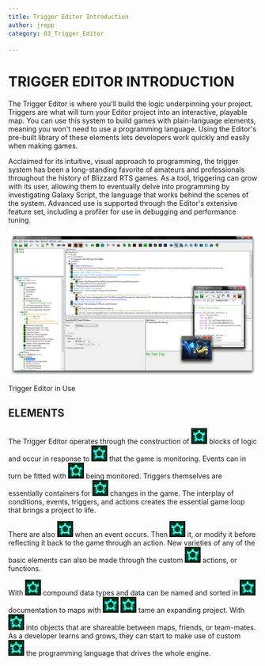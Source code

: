 ```yaml
---
title: Trigger Editor Introduction
author: jrepp
category: 03_Trigger_Editor

---
```

TRIGGER EDITOR INTRODUCTION
===========================

The Trigger Editor is where you'll build the logic underpinning your
project. Triggers are what will turn your Editor project into an
interactive, playable map. You can use this system to build games with
plain-language elements, meaning you won't need to use a programming
language. Using the Editor's pre-built library of these elements lets
developers work quickly and easily when making games.

Acclaimed for its intuitive, visual approach to programming, the trigger
system has been a long-standing favorite of amateurs and professionals
throughout the history of Blizzard RTS games. As a tool, triggering can
grow with its user, allowing them to eventually delve into programming
by investigating Galaxy Script, the language that works behind the
scenes of the system. Advanced use is supported through the Editor's
extensive feature set, including a profiler for use in debugging and
performance tuning.

![Image](./032_Trigger_Editor_Introduction/image1.png)

Trigger Editor in Use

ELEMENTS
--------

The Trigger Editor operates through the construction of
![Image](./032_Trigger_Editor_Introduction/image14.png) blocks of logic
and occur in response to
![Image](./032_Trigger_Editor_Introduction/image14.png) that the game is
monitoring. Events can in turn be fitted with
![Image](./032_Trigger_Editor_Introduction/image14.png) being monitored.
Triggers themselves are essentially containers for
![Image](./032_Trigger_Editor_Introduction/image14.png) changes in the
game. The interplay of conditions, events, triggers, and actions creates
the essential game loop that brings a project to life.

There are also ![Image](./032_Trigger_Editor_Introduction/image14.png)
when an event occurs. Then
![Image](./032_Trigger_Editor_Introduction/image14.png) it, or modify it
before reflecting it back to the game through an action. New varieties
of any of the basic elements can also be made through the custom
![Image](./032_Trigger_Editor_Introduction/image14.png) actions, or
functions.

With ![Image](./032_Trigger_Editor_Introduction/image14.png) compound
data types and data can be named and sorted in
![Image](./032_Trigger_Editor_Introduction/image14.png) documentation to
maps with ![Image](./032_Trigger_Editor_Introduction/image14.png)
![Image](./032_Trigger_Editor_Introduction/image14.png) tame an
expanding project. With
![Image](./032_Trigger_Editor_Introduction/image14.png) into objects
that are shareable between maps, friends, or team-mates. As a developer
learns and grows, they can start to make use of custom
![Image](./032_Trigger_Editor_Introduction/image14.png) the programming
language that drives the whole engine.
